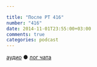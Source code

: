 ```yaml
---

title: "После РТ 416"
number: "416"
date: 2014-11-01T23:55:00+03:00
comments: true
categories: podcast
---
```

[аудио](http://cdn.radio-t.com/rt416post.mp3) ● [лог чата](http://chat.radio-t.com/logs/radio-t-416.html) <audio src="http://cdn.radio-t.com/rt416post.mp3" preload="none"></audio>
